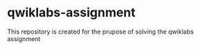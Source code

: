 # qwiklabs-assignment
This repository is created for the prupose of solving the qwiklabs assignment
